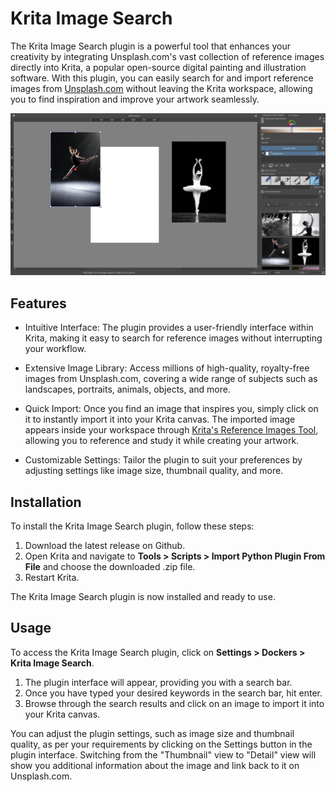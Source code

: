 # Krita Image Search #

The Krita Image Search plugin is a powerful tool that enhances your creativity by integrating Unsplash.com's vast collection of reference images directly into Krita, a popular open-source digital painting and illustration software. With this plugin, you can easily search for and import reference images from [Unsplash.com](https://unsplash.com/) without leaving the Krita workspace, allowing you to find inspiration and improve your artwork seamlessly.

![Alt](/preview.png "Preview Image")

## Features ##
* Intuitive Interface: The plugin provides a user-friendly interface within Krita, making it easy to search for reference images without interrupting your workflow.

* Extensive Image Library: Access millions of high-quality, royalty-free images from Unsplash.com, covering a wide range of subjects such as landscapes, portraits, animals, objects, and more.

* Quick Import: Once you find an image that inspires you, simply click on it to instantly import it into your Krita canvas. The imported image appears inside your workspace through [Krita's Reference Images Tool](https://docs.krita.org/en/reference_manual/tools/reference_images_tool.html), allowing you to reference and study it while creating your artwork.

* Customizable Settings: Tailor the plugin to suit your preferences by adjusting settings like image size, thumbnail quality, and more.

## Installation ##
To install the Krita Image Search plugin, follow these steps:
1. Download the latest release on Github.
2. Open Krita and navigate to **Tools > Scripts > Import Python Plugin From File** and choose the downloaded .zip file.
3. Restart Krita.

The Krita Image Search plugin is now installed and ready to use.

## Usage ##
To access the Krita Image Search plugin, click on **Settings > Dockers > Krita Image Search**.

1. The plugin interface will appear, providing you with a search bar.
2. Once you have typed your desired keywords in the search bar, hit enter.
3. Browse through the search results and click on an image to import it into your Krita canvas.

You can adjust the plugin settings, such as image size and thumbnail quality, as per your requirements by clicking on the Settings button in the plugin interface.
Switching from the "Thumbnail" view to "Detail" view will show you additional information about the image and link back to it on Unsplash.com.